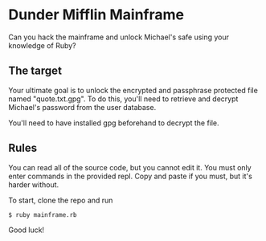 #  Dunder Mifflin Mainframe

Can you hack the mainframe and unlock Michael's safe using your knowledge of Ruby?

## The target

Your ultimate goal is to unlock the encrypted and passphrase protected file named "quote.txt.gpg".
To do this, you'll need to retrieve and decrypt Michael's password from the user database.

You'll need to have installed gpg beforehand to decrypt the file.

## Rules

You can read all of the source code, but you cannot edit it.
You must only enter commands in the provided repl.
Copy and paste if you must, but it's harder without.

To start, clone the repo and run 

```
$ ruby mainframe.rb
```

Good luck!
